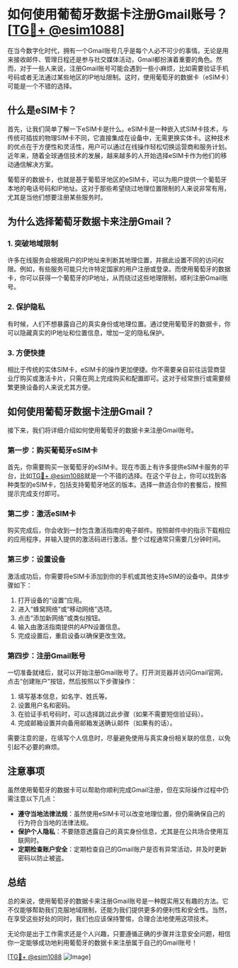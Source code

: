 # 如何使用葡萄牙数据卡注册Gmail账号？[[TG💪+ @esim1088](https://t.me/s/esim1088)]

在当今数字化时代，拥有一个Gmail账号几乎是每个人必不可少的事情。无论是用来接收邮件、管理日程还是参与社交媒体活动，Gmail都扮演着重要的角色。然而，对于一些人来说，注册Gmail账号可能会遇到一些小麻烦，比如需要验证手机号码或者无法通过某些地区的IP地址限制。这时，使用葡萄牙的数据卡（eSIM卡）可能是一个不错的选择。

## 什么是eSIM卡？

首先，让我们简单了解一下eSIM卡是什么。eSIM卡是一种嵌入式SIM卡技术，与传统可插拔的物理SIM卡不同，它直接集成在设备中，无需更换实体卡。这种技术的优点在于方便性和灵活性，用户可以通过在线操作轻松切换运营商和服务计划。近年来，随着全球通信技术的发展，越来越多的人开始选择eSIM卡作为他们的移动通信解决方案。

葡萄牙的数据卡，也就是基于葡萄牙地区的eSIM卡，可以为用户提供一个葡萄牙本地的电话号码和IP地址。这对于那些希望绕过地理位置限制的人来说非常有用，尤其是当他们想要注册某些服务时。

## 为什么选择葡萄牙数据卡来注册Gmail？

### 1. **突破地域限制**

许多在线服务会根据用户的IP地址来判断其地理位置，并据此设置不同的访问权限。例如，有些服务可能只允许特定国家的用户注册或登录。而使用葡萄牙的数据卡，你可以获得一个葡萄牙的IP地址，从而绕过这些地理限制，顺利注册Gmail账号。

### 2. **保护隐私**

有时候，人们不想暴露自己的真实身份或地理位置。通过使用葡萄牙的数据卡，你可以隐藏真实的IP地址和位置信息，增加一定的隐私保护。

### 3. **方便快捷**

相比于传统的实体SIM卡，eSIM卡的操作更加便捷。你不需要亲自前往运营商营业厅购买或激活卡片，只需在网上完成购买和配置即可。这对于经常旅行或需要频繁更换设备的人来说尤其方便。

## 如何使用葡萄牙数据卡注册Gmail？

接下来，我们将详细介绍如何使用葡萄牙的数据卡来注册Gmail账号。

### 第一步：购买葡萄牙eSIM卡

首先，你需要购买一张葡萄牙的eSIM卡。现在市面上有许多提供eSIM卡服务的平台，比如[TG💪+ @esim1088](https://t.me/s/esim1088)就是一个不错的选择。在这个平台上，你可以找到各种类型的eSIM卡，包括支持葡萄牙地区的版本。选择一款适合你的套餐后，按照提示完成支付即可。

### 第二步：激活eSIM卡

购买完成后，你会收到一封包含激活指南的电子邮件。按照邮件中的指示下载相应的应用程序，并输入提供的激活码进行激活。整个过程通常只需要几分钟时间。

### 第三步：设置设备

激活成功后，你需要将eSIM卡添加到你的手机或其他支持eSIM的设备中。具体步骤如下：

1. 打开设备的“设置”应用。
2. 进入“蜂窝网络”或“移动网络”选项。
3. 点击“添加新网络”或类似按钮。
4. 输入由激活指南提供的APN设置信息。
5. 完成设置后，重启设备以确保更改生效。

### 第四步：注册Gmail账号

一切准备就绪后，就可以开始注册Gmail账号了。打开浏览器并访问Gmail官网，点击“创建账户”按钮，然后按照以下步骤操作：

1. 填写基本信息，如名字、姓氏等。
2. 设置用户名和密码。
3. 在验证手机号码时，可以选择跳过此步骤（如果不需要短信验证码）。
4. 完成邮箱设置并向备用邮箱发送确认邮件（如果有的话）。

需要注意的是，在填写个人信息时，尽量避免使用与真实身份相关联的信息，以免引起不必要的麻烦。

## 注意事项

虽然使用葡萄牙的数据卡可以帮助你顺利完成Gmail注册，但在实际操作过程中仍需注意以下几点：

- **遵守当地法律法规**：虽然使用eSIM卡可以改变地理位置，但仍需确保自己的行为符合当地的法律法规。
- **保护个人隐私**：不要随意透露自己的真实身份信息，尤其是在公共场合使用互联网时。
- **定期检查账户安全**：定期检查自己的Gmail账户是否有异常活动，并及时更新密码以防止被盗。

## 总结

总的来说，使用葡萄牙的数据卡来注册Gmail账号是一种既实用又有趣的方法。它不仅能够帮助我们克服地域限制，还能为我们提供更多的便利性和安全性。当然，在享受这些好处的同时，我们也应该保持警惕，合理合法地使用这项技术。

无论你是出于工作需求还是个人兴趣，只要遵循正确的步骤并注意安全问题，相信你一定能够成功地利用葡萄牙的数据卡来注册属于自己的Gmail账号！

[[TG💪+ @esim1088](https://t.me/s/esim1088) ![Image](https://i.postimg.cc/4NQfJmqS/Snipaste-2025-05-13-00-14-12.png)]